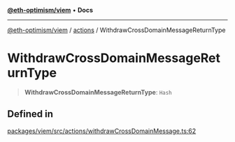 [**@eth-optimism/viem**](../../README.md) • **Docs**

***

[@eth-optimism/viem](../../README.md) / [actions](../README.md) / WithdrawCrossDomainMessageReturnType

# WithdrawCrossDomainMessageReturnType

> **WithdrawCrossDomainMessageReturnType**: `Hash`

## Defined in

[packages/viem/src/actions/withdrawCrossDomainMessage.ts:62](https://github.com/ethereum-optimism/ecosystem/blob/8c0ceae82d8e909c0d00b4601d7c7276090774cc/packages/viem/src/actions/withdrawCrossDomainMessage.ts#L62)
